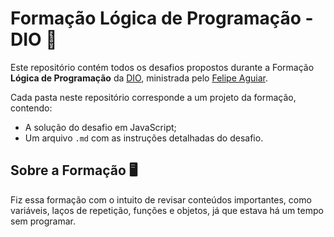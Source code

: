 # Formação Lógica de Programação - DIO 🚀

Este repositório contém todos os desafios propostos durante a Formação **Lógica de Programação** da [DIO](https://www.dio.me/), ministrada pelo [Felipe Aguiar](https://github.com/felipeAguiarCode).  

Cada pasta neste repositório corresponde a um projeto da formação, contendo:
- A solução do desafio em JavaScript;
- Um arquivo `.md` com as instruções detalhadas do desafio.

## Sobre a Formação 🖥️

Fiz essa formação com o intuito de revisar conteúdos importantes, como variáveis, laços de repetição, funções e objetos, já que estava há um tempo sem programar.
